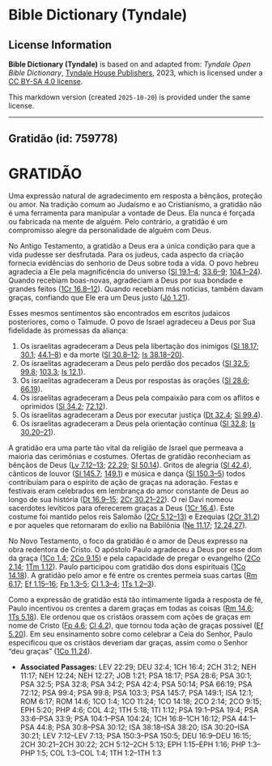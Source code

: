 # Bible Dictionary (Tyndale)

## License Information

**Bible Dictionary (Tyndale)** is based on and adapted from: _Tyndale Open Bible Dictionary_, [Tyndale House Publishers](https://tyndaleopenresources.com/), 2023, which is licensed under a [CC BY-SA 4.0 license](https://creativecommons.org/licenses/by-sa/4.0/legalcode.en).

This markdown version (created `2025-10-20`) is provided under the same license.



--------------------------------

## Gratidão (id: 759778)

GRATIDÃO
========

Uma expressão natural de agradecimento em resposta a bênçãos, proteção ou amor. Na tradição comum ao Judaísmo e ao Cristianismo, a gratidão não é uma ferramenta para manipular a vontade de Deus. Ela nunca é forçada ou fabricada na mente de alguém. Pelo contrário, a gratidão é um compromisso alegre da personalidade de alguém com Deus.

No Antigo Testamento, a gratidão a Deus era a única condição para que a vida pudesse ser desfrutada. Para os judeus, cada aspecto da criação fornecia evidências do senhorio de Deus sobre toda a vida. O povo hebreu agradecia a Ele pela magnificência do universo ([Sl 19\.1–4](https://ref.ly/Ps19:1-Ps19:4); [33\.6–9](https://ref.ly/Ps33:6-Ps33:9); [104\.1–24](https://ref.ly/Ps104:1-Ps104:24)). Quando recebiam boas\-novas, agradeciam a Deus por sua bondade e grandes feitos ([1Cr 16\.8–12](https://ref.ly/1Chr16:8-1Chr16:12)). Quando recebiam más notícias, também davam graças, confiando que Ele era um Deus justo ([Jó 1\.21](https://ref.ly/Job1:21)).

Esses mesmos sentimentos são encontrados em escritos judaicos posteriores, como o Talmude. O povo de Israel agradeceu a Deus por Sua fidelidade às promessas da aliança:

1. Os israelitas agradeceram a Deus pela libertação dos inimigos ([Sl 18\.17](https://ref.ly/Ps18:17); [30\.1](https://ref.ly/Ps30:1); [44\.1–8](https://ref.ly/Ps44:1-Ps44:8)) e da morte ([Sl 30\.8–12](https://ref.ly/Ps30:8-Ps30:12); [Is 38\.18–20\)](https://ref.ly/Isa38:18-Isa38:20).
2. Os israelitas agradeceram a Deus pelo perdão dos pecados ([Sl 32\.5](https://ref.ly/Ps32:5); [99\.8](https://ref.ly/Ps99:8); [103\.3](https://ref.ly/Ps103:3); [Is 12\.1](https://ref.ly/Isa12:1)).
3. Os israelitas agradeceram a Deus por respostas às orações ([Sl 28\.6](https://ref.ly/Ps28:6); [66\.19](https://ref.ly/Ps66:19)).
4. Os israelitas agradeceram a Deus pela compaixão para com os aflitos e oprimidos ([Sl 34\.2](https://ref.ly/Ps34:2); [72\.12](https://ref.ly/Ps72:12)).
5. Os israelitas agradeceram a Deus por executar justiça ([Dt 32\.4](https://ref.ly/Deut32:4); [Sl 99\.4](https://ref.ly/Ps99:4)).
6. Os israelitas agradeceram a Deus pela orientação contínua ([Sl 32\.8](https://ref.ly/Ps32:8); [Is 30\.20–21](https://ref.ly/Isa30:20-Isa30:21)).

A gratidão era uma parte tão vital da religião de Israel que permeava a maioria das cerimônias e costumes. Ofertas de gratidão reconheciam as bênçãos de Deus ([Lv 7\.12–13](https://ref.ly/Lev7:12-Lev7:13); [22\.29](https://ref.ly/Lev22:29); [Sl 50\.14](https://ref.ly/Ps50:14)). Gritos de alegria ([Sl 42\.4](https://ref.ly/Ps42:4)), cânticos de louvor ([Sl 145\.7](https://ref.ly/Ps145:7); [149\.1](https://ref.ly/Ps149:1)) e música e dança ([Sl 150\.3–5](https://ref.ly/Ps150:3-Ps150:5)) todos contribuíam para o espírito de ação de graças na adoração. Festas e festivais eram celebrados em lembrança do amor constante de Deus ao longo de sua história ([Dt 16\.9–15](https://ref.ly/Deut16:9-Deut16:15); [2Cr 30\.21–22](https://ref.ly/2Chr30:21-2Chr30:22)). O rei Davi nomeou sacerdotes levíticos para oferecerem graças a Deus ([1Cr 16\.4](https://ref.ly/1Chr16:4)). Este costume foi mantido pelos reis Salomão ([2Cr 5\.12–13](https://ref.ly/2Chr5:12-2Chr5:13)) e Ezequias ([2Cr 31\.2](https://ref.ly/2Chr31:2)) e por aqueles que retornaram do exílio na Babilônia ([Ne 11\.17](https://ref.ly/Neh11:17); [12\.24,27](https://ref.ly/Neh12:24,Neh12:27)).

No Novo Testamento, o foco da gratidão é o amor de Deus expresso na obra redentora de Cristo. O apóstolo Paulo agradeceu a Deus por esse dom da graça ([1Co 1\.4](https://ref.ly/1Cor1:4); [2Co 9\.15](https://ref.ly/2Cor9:15)) e pela capacidade de pregar o evangelho ([2Co 2\.14](https://ref.ly/2Cor2:14); [1Tm 1\.12](https://ref.ly/1Tim1:12)). Paulo participou com gratidão dos dons espirituais ([1Co 14\.18](https://ref.ly/1Cor14:18)). A gratidão pelo amor e fé entre os crentes permeia suas cartas ([Rm 6\.17](https://ref.ly/Rom6:17); [Ef 1\.15–16](https://ref.ly/Eph1:15-Eph1:16); [Fp 1\.3–5](https://ref.ly/Phil1:3-Phil1:5); [Cl 1\.3–4](https://ref.ly/Col1:3-Col1:4); [1Ts 1\.2–3](https://ref.ly/1Thess1:2-1Thess1:3)).

Como a expressão de gratidão está tão intimamente ligada à resposta de fé, Paulo incentivou os crentes a darem graças em todas as coisas ([Rm 14\.6](https://ref.ly/Rom14:6); [1Ts 5\.18](https://ref.ly/1Thess5:18)). Ele ordenou que os cristãos orassem com ações de graças em nome de Cristo ([Fp 4\.6](https://ref.ly/Phil4:6); [Cl 4\.2](https://ref.ly/Col4:2)), que tornou toda ação de graças possível ([Ef 5\.20](https://ref.ly/Eph5:20)). Em seu ensinamento sobre como celebrar a Ceia do Senhor, Paulo especificou que os cristãos deveriam dar graças, assim como o Senhor “deu graças” ([1Co 11\.24](https://ref.ly/1Cor11:24)).

* **Associated Passages:** LEV 22:29; DEU 32:4; 1CH 16:4; 2CH 31:2; NEH 11:17; NEH 12:24; NEH 12:27; JOB 1:21; PSA 18:17; PSA 28:6; PSA 30:1; PSA 32:5; PSA 32:8; PSA 34:2; PSA 42:4; PSA 50:14; PSA 66:19; PSA 72:12; PSA 99:4; PSA 99:8; PSA 103:3; PSA 145:7; PSA 149:1; ISA 12:1; ROM 6:17; ROM 14:6; 1CO 1:4; 1CO 11:24; 1CO 14:18; 2CO 2:14; 2CO 9:15; EPH 5:20; PHP 4:6; COL 4:2; 1TH 5:18; 1TI 1:12; PSA 19:1–PSA 19:4; PSA 33:6–PSA 33:9; PSA 104:1–PSA 104:24; 1CH 16:8–1CH 16:12; PSA 44:1–PSA 44:8; PSA 30:8–PSA 30:12; ISA 38:18–ISA 38:20; ISA 30:20–ISA 30:21; LEV 7:12–LEV 7:13; PSA 150:3–PSA 150:5; DEU 16:9–DEU 16:15; 2CH 30:21–2CH 30:22; 2CH 5:12–2CH 5:13; EPH 1:15–EPH 1:16; PHP 1:3–PHP 1:5; COL 1:3–COL 1:4; 1TH 1:2–1TH 1:3

